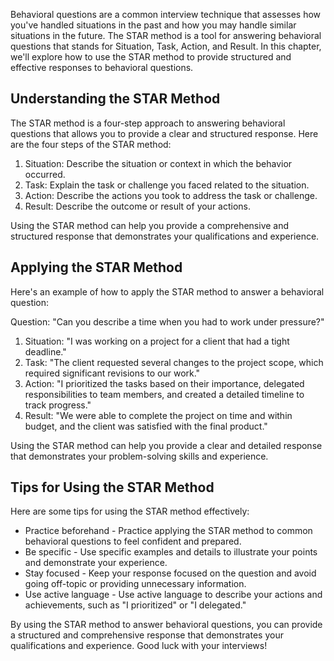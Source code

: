 
Behavioral questions are a common interview technique that assesses how you've handled situations in the past and how you may handle similar situations in the future. The STAR method is a tool for answering behavioral questions that stands for Situation, Task, Action, and Result. In this chapter, we'll explore how to use the STAR method to provide structured and effective responses to behavioral questions.

Understanding the STAR Method
-----------------------------

The STAR method is a four-step approach to answering behavioral questions that allows you to provide a clear and structured response. Here are the four steps of the STAR method:

1. Situation: Describe the situation or context in which the behavior occurred.
2. Task: Explain the task or challenge you faced related to the situation.
3. Action: Describe the actions you took to address the task or challenge.
4. Result: Describe the outcome or result of your actions.

Using the STAR method can help you provide a comprehensive and structured response that demonstrates your qualifications and experience.

Applying the STAR Method
------------------------

Here's an example of how to apply the STAR method to answer a behavioral question:

Question: "Can you describe a time when you had to work under pressure?"

1. Situation: "I was working on a project for a client that had a tight deadline."
2. Task: "The client requested several changes to the project scope, which required significant revisions to our work."
3. Action: "I prioritized the tasks based on their importance, delegated responsibilities to team members, and created a detailed timeline to track progress."
4. Result: "We were able to complete the project on time and within budget, and the client was satisfied with the final product."

Using the STAR method can help you provide a clear and detailed response that demonstrates your problem-solving skills and experience.

Tips for Using the STAR Method
------------------------------

Here are some tips for using the STAR method effectively:

* Practice beforehand - Practice applying the STAR method to common behavioral questions to feel confident and prepared.
* Be specific - Use specific examples and details to illustrate your points and demonstrate your experience.
* Stay focused - Keep your response focused on the question and avoid going off-topic or providing unnecessary information.
* Use active language - Use active language to describe your actions and achievements, such as "I prioritized" or "I delegated."

By using the STAR method to answer behavioral questions, you can provide a structured and comprehensive response that demonstrates your qualifications and experience. Good luck with your interviews!

